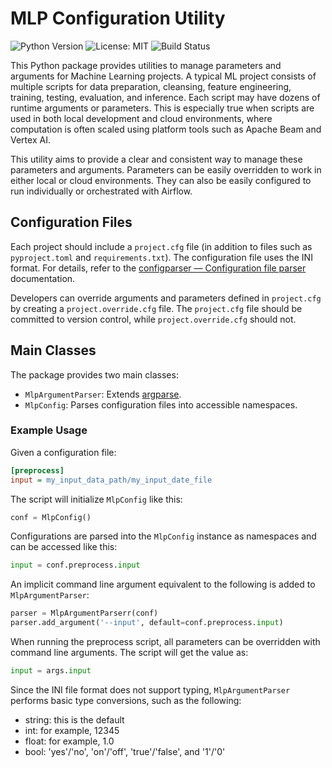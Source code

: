 # MLP Configuration Utility

![Python Version](https://img.shields.io/badge/python-3.10%2B-blue.svg)
![License: MIT](https://img.shields.io/badge/License-MIT-yellow.svg)
![Build Status](https://img.shields.io/github/actions/workflow/status/<your-github-username>/<your-repo>/python-app.yml?branch=main)

This Python package provides utilities to manage parameters and arguments for Machine Learning projects. A typical ML project consists of multiple scripts for data preparation, cleansing, feature engineering, training, testing, evaluation, and inference. Each script may have dozens of runtime arguments or parameters. This is especially true when scripts are used in both local development and cloud environments, where computation is often scaled using platform tools such as Apache Beam and Vertex AI.

This utility aims to provide a clear and consistent way to manage these parameters and arguments. Parameters can be easily overridden to work in either local or cloud environments. They can also be easily configured to run individually or orchestrated with Airflow.

## Configuration Files

Each project should include a `project.cfg` file (in addition to files such as `pyproject.toml` and `requirements.txt`). The configuration file uses the INI format. For details, refer to the [configparser — Configuration file parser](https://docs.python.org/3/library/configparser.html) documentation.

Developers can override arguments and parameters defined in `project.cfg` by creating a `project.override.cfg` file. The `project.cfg` file should be committed to version control, while `project.override.cfg` should not.

## Main Classes

The package provides two main classes:

- `MlpArgumentParser`: Extends [argparse](https://docs.python.org/3/library/argparse.html).
- `MlpConfig`: Parses configuration files into accessible namespaces.

### Example Usage

Given a configuration file:

```ini
[preprocess]
input = my_input_data_path/my_input_date_file
```

The script will initialize `MlpConfig` like this:

```python
conf = MlpConfig()
```

Configurations are parsed into the `MlpConfig` instance as namespaces and can be accessed like this:

```python
input = conf.preprocess.input
```

An implicit command line argument equivalent to the following is added to `MlpArgumentParser`:

```python
parser = MlpArgumentParserr(conf)
parser.add_argument('--input', default=conf.preprocess.input)
```

When running the preprocess script, all parameters can be overridden with command line arguments. The script will get the value as:

```python
input = args.input
```

Since the INI file format does not support typing, `MlpArgumentParser` performs basic type conversions, such as the following:

- string: this is the default
- int: for example, 12345
- float: for example, 1.0
- bool: 'yes'/'no', 'on'/'off', 'true'/'false', and '1'/'0'